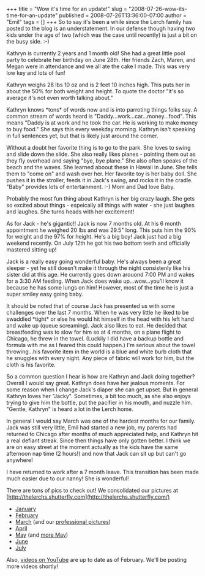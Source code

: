 +++
title = "Wow it's time for an update!"
slug = "2008-07-26-wow-its-time-for-an-update"
published = 2008-07-26T13:36:00-07:00
author = "Emil"
tags = []
+++
So to say it's been a while since the Lerch family has posted to the
blog is an understatement. In our defense though having two kids under
the age of two (which was the case until recently) is just a bit on the
busy side. :-)  
  
Kathryn is currently 2 years and 1 month old! She had a great little
pool party to celebrate her birthday on June 28th. Her friends Zach,
Maren, and Megan were in attendance and we all ate the cake I made. This
was very low key and lots of fun!  
  
Kathryn weighs 28 lbs 10 oz and is 2 feet 10 inches high. This puts her
in about the 50% for both weight and height. To quote the doctor "it's
so average it's not even worth talking about."  
  
Kathryn knows \*tons\* of words now and is into parroting things folks
say. A common stream of words heard is
"Daddy...work...car...money...food". This means "Daddy is at work and he
took the car. He is working to make money to buy food." She says this
every weekday morning. Kathryn isn't speaking in full sentences yet, but
that is likely just around the corner.  
  
Without a doubt her favorite thing is to go to the park. She loves to
swing and slide down the slide. She also really likes planes - pointing
them out as they fly overhead and saying "bye, bye plane." She also
often speaks of the beach and the waves. She learned aboout these in
Hawaii in June. She tells them to "come on" and wash over her. Her
favorite toy is her baby doll. She pushes it in the stroller, feeds it
in Jack's swing, and rocks it in the cradle. "Baby" provides lots of
entertainment. :-) Mom and Dad love Baby.  
  
Probably the most fun thing about Kathryn is her big crazy laugh. She
gets so excited about things - espeically all things with water - she
just laughes and laughes. She turns heads with her excitement!  
  
As for Jack - he's gigantic!! Jack is now 7 months old. At his 6 month
appointment he weighed 20 lbs and was 29.5" long. This puts him the 90%
for weight and the 97% for height. He's a big boy! Jack just had a big
weekend recently. On July 12th he got his two bottom teeth and
officially mastered sitting up!  
  
Jack is a really easy going wonderful baby. He's always been a great
sleeper - yet he still doesn't make it through the night consistenly
like his sister did at this age. He currently goes down arouond 7:00 PM
and wakes for a 3:30 AM feeding. When Jack does wake up...wow...you'll
know it because he has some lungs on him! However, most of the time he
is just a super smiley easy going baby.  
  
It should be noted that of course Jack has presented us with some
challenges over the last 7 months. When he was very little he liked to
be swaddled \*tight\* or else he would hit himself in the head with his
left hand and wake up (queue screaming). Jack also likes to eat. He
decided that breastfeeding was to slow for him so at 4 months, on a
plane flight to Chicago, he threw in the towel. (Luckily I did have a
backup bottle and formula with me as I feared this could happen.) I'm
serious about the towel throwing...his favorite item in the world is a
blue and white burb cloth that he snuggles with every night. Any piece
of fabric will work for him, but the cloth is his favorite.  
  
So a common question I hear is how are Kathryn and Jack doing together?
Overall I would say great. Kathryn does have her jealous moments. For
some reason when I change Jack's diaper she can get upset. But in
general Kathryn loves her "Jacky". Sometimes, a bit too much, as she
also enjoys trying to give him the bottle, put the pacifier in his
mouth, and nuzzle him. "Gentle, Kathryn" is heard a lot in the Lerch
home.  
  
In general I would say March was one of the hardest months for our
family. Jack was still very little, Emil had started a new job, my
parents had returned to Chicago after months of much appreciated help,
and Kathryn hit a real defiant streak. Since then things have only
gotten better. I think we are on easy street at the moment actually as
the kids have the same afternoon nap time (2 hours!) and now that Jack
can sit up but can't go anywhere!  
  
I have returned to work after a 7 month leave. This transition has been
made much easier due to our nanny! She is wonderful!  
  
There are tons of pics to check out! We consolidated our pictures at
[http://thelerchs.shutterfly.com](http://thelerchs.shutterfly.com/)  
  

-   [January](http://thelerchs.shutterfly.com/action/pictures?a=67b0de21b3427acd659a)
-   [February](http://thelerchs.shutterfly.com/action/pictures?a=67b0de21b3427ad36584)
-   [March](http://thelerchs.shutterfly.com/action/pictures?a=67b0de21b3427af965ae)
    (and our [professional
    pictures](http://thelerchs.shutterfly.com/action/pictures?a=67b0de21b3427aa6e4c1))
-   [April](http://thelerchs.shutterfly.com/action/pictures?a=67b0de21b341fbd1458a)
-   [May](http://thelerchs.shutterfly.com/action/pictures?a=67b0de21b341fbfec495)
    (and [more
    May](http://thelerchs.shutterfly.com/action/pictures?a=67b0de21b34780774510))
-   [June](http://thelerchs.shutterfly.com/action/pictures?a=67b0de21b3478006c451)
-   [July](http://thelerchs.shutterfly.com/action/pictures?a=67b0de21b34567abc48f)

Also, [videos on YouTube](http://youtube.com/user/kellyemil) are up to
date as of February. We'll be posting more videos shortly!
